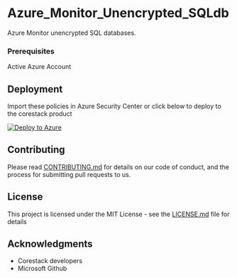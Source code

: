 
# Azure_Monitor_Unencrypted_SQLdb

Azure Monitor unencrypted SQL databases. 

### Prerequisites

Active Azure Account

## Deployment

Import these policies in Azure Security Center or click below to deploy to the corestack product 

[![Deploy to Azure](https://docs.corestack.io/wp-content/uploads/2019/09/deploy-to-corestack.svg)](http://sandbox.corestack.io/policy?repositories=github&external_redirect=true&name=Azure_Monitor_Unencrypted_SQLdb&engine_type=azure_policy&services=Azure&severity=high&classification=Security&sub_classification=Data&url=https://github.com/corestacklabs/Policies.git&path=Azure/Azure_Policy/Azure_Monitor_Unencrypted_SQLdb&recommendation_name=Azure_Monitor_Unencrypted_SQLdb#/tenant)

## Contributing

Please read [CONTRIBUTING.md](https://gist.github.com/karthick-kk/30e4fd3f279492b4f040d5cd569d21d0) for details on our code of conduct, and the process for submitting pull requests to us.

## License

This project is licensed under the MIT License - see the [LICENSE.md](LICENSE.md) file for details

## Acknowledgments

* Corestack developers
* Microsoft Github

